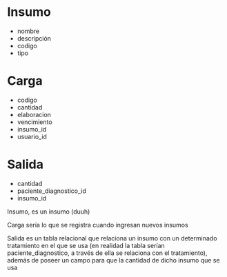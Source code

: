 # Insumo

- nombre
- descripción
- codigo
- tipo

# Carga

- codigo
- cantidad
- elaboracion
- vencimiento
- insumo_id
- usuario_id

# Salida

- cantidad
- paciente_diagnostico_id
- insumo_id


Insumo, es un insumo (duuh)

Carga sería lo que se registra cuando ingresan nuevos insumos

Salida es un tabla relacional que relaciona un insumo con un determinado tratamiento en el que se usa (en realidad la tabla serían paciente_diagnostico, a través de ella se relaciona con el tratamiento), además de poseer un campo para que la cantidad de dicho insumo que se usa
